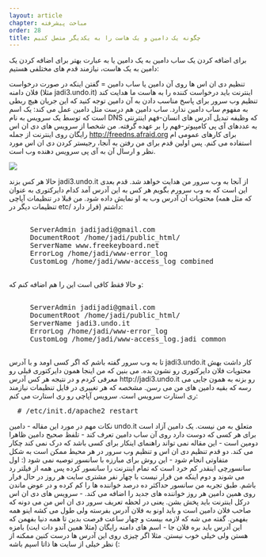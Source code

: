 ```yaml
---
layout: article
chapter: مباحث پیشرفته 
order: 28
title: چگونه یک دامین و یک هاست را به یکدیگر متصل کنیم
---
```

برای اضافه کردن یک ساب دامین به یک دامین یا به عبارت بهتر برای اضافه کردن یک دامین به یک هاست، نیازمند قدم های مختلفی هستیم:

تنظیم دی ان اس ها روی آن دامین یا ساب دامین = گفتن اینکه در صورت درخواست فلان دامنه (مثلا jadi3.undo.it) اینترنت باید درخواست کننده را به هاست ما هدایت کند
تنظیم وب سرور برای پاسخ مناسب دادن به آن دامین
توجه کنید که این جریان هیچ ربطی به مفهوم ساب دامین ندارد. ساب دامین هم درست مثل دامین عمل می کند: یک اسم است که توسط یک سرویس به نام DNS که وظیفه تبدیل آدرس های انسان-فهم اینترنتی به عددهای آی پی کامپیوتر-فهم را بر عهده گرفته. من شخصا از سرویس های دی ان اس رایگان روی اینترنت از جمله http://freedns.afraid.org برای کارهای عمومی ام استفاده می کنم. پس اولین قدم برای من رفتن به آنجا، رجیستر کردن دی ان اس مورد نظر و ارسال آن به آی پی سرویس دهنده وب است.

<img src=/images/freednsafraidorg.png>

حالا هر کس بزند jadi3.undo.it از آنجا به وب سرور من هدایت خواهد شد. قدم بعدی این است که به وب سرورم بگویم هر کس به این آدرس آمد کدام دایرکتوری به عنوان محتویات آن آدرس وب به او نمایش داده شود. من قبلا در تنظیمات آپاچی (که مثل همه تنظیمات دیگر در etc/ قرار دارد) داشتم:
<pre>
  <VirtualHost *>
     ServerAdmin jadijadi@gmail.com
     DocumentRoot /home/jadi/public_html/
     ServerName www.freekeyboard.net 
     ErrorLog /home/jadi/www-error_log
     CustomLog /home/jadi/www-access_log combined
  </VirtualHost>
</pre>
و حالا فقط کافی است این را هم اضافه کنم که:


<pre >
  <VirtualHost *>
     ServerAdmin jadijadi@gmail.com
     DocumentRoot /home/jadi/public_html/
     ServerName jadi3.undo.it
     ErrorLog /home/jadi/www-error_log
     CustomLog /home/jadi/www-access_log.jadi common
  </VirtualHost>
</pre >


تا به وب سرور گفته باشم که اگر کسی اومد و با آدرس jadi3.undo.it کار داشت بهش محتویات فلان دایرکتوری رو نشون بده. می بنین که من اینجا همون دایرکتوری قبلی رو معرفی کردم و در نتیجه هر کس آدرس http://jadi3.undo.it رو بزنه به همون جایی می رسه که بقیه دامین های من می رسن. مشخصه که هر تغییری در فایل تنظیمات نیازمند ری استارت سرویس است. سرویس آپاچی رو ری استارت می کنم:
<pre>
  # /etc/init.d/apache2 restart
</pre >
نکات مهم در مورد این مقاله

- دامین undo.it متعلق به من نیست. یک دامین آزاد است برای هر کسی که دوست دارد روی آن ساب دامین تعرف کند
- تلفظ صحیح دامین ظاهرا دومین است
- این مقاله نمی تواند راهنمای اینکار برای کسی باشد که درک نمی کند چکار می کند. دو قدم تنظیم دی ان اس و تنظیم وب سرور در هر محیط ممکن است به شکل متفاوتی انجام شود
- این روش برای مبارزه با سانسور توصیه نمی شود (: اول سانسورچی اینقدر کم خرد است که تمام اینترنت را سانسور کرده پس همه از فیلتر رد می شوند و دوم اینکه من قرار نیست با چهار نفر مشتری سایت هر روز در حال فرار باشم. طبق تجربه من سانسور حداکثر ده درصد خواننده ها را کم کرده و در عوض ماندن روی همین دامین هر روز خواننده های جدید را اضافه می کند.
- سرویس های دی ان اس درکل اینترنت باید پخش بشن. یعنی در لحظه تعریف سرور دی ان اس من می دونه که صاحب فلان دامین است و باید اونو به فلان آدرس بفرسته ولی طول می کشه اینو همه بفهمن. گفته می شه که لازمه بیست و چهار ساعت فرصت بدین تا همه دنیا بفهمن که این آدرس باید بره فلان جا
- اسم های دامنه رایگان (مثلا همین آندو دات ایت) بامزه هستن ولی خیلی خوب نیستن. مثلا اگر چیزی روی این آدرس ها درست کنین ممکنه از نظر خیلی از سایت ها ذاتا اسپم باشه (:
